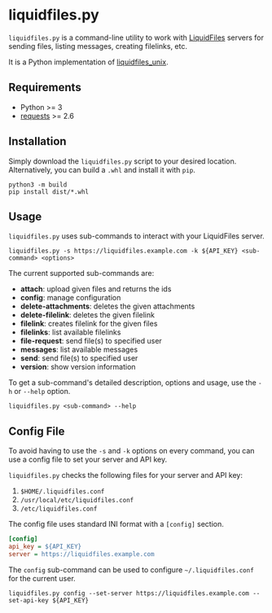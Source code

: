 # liquidfiles.py

`liquidfiles.py` is a command-line utility to work with [LiquidFiles](https://www.liquidfiles.com/) servers for sending files, listing messages, creating filelinks, etc.

It is a Python implementation of [liquidfiles_unix](https://github.com/liquidfiles/liquidfiles_unix).

## Requirements

* Python >= 3
* [requests](https://github.com/psf/requests) >= 2.6

## Installation

Simply download the `liquidfiles.py` script to your desired location. Alternatively, you can build a `.whl` and install it with `pip`.

```console
python3 -m build
pip install dist/*.whl
```

## Usage

`liquidfiles.py` uses sub-commands to interact with your LiquidFiles server.

```console
liquidfiles.py -s https://liquidfiles.example.com -k ${API_KEY} <sub-command> <options>
```

The current supported sub-commands are:

* __attach__: upload given files and returns the ids
* __config__: manage configuration
* __delete-attachments__: deletes the given attachments
* __delete-filelink__: deletes the given filelink
* __filelink__: creates filelink for the given files
* __filelinks__: list available filelinks
* __file-request__: send file(s) to specified user
* __messages__: list available messages
* __send__: send file(s) to specified user
* __version__: show version information

To get a sub-command's detailed description, options and usage, use the `-h` or `--help` option.

```console
liquidfiles.py <sub-command> --help
```

## Config File

To avoid having to use the `-s` and `-k` options on every command, you can use a config file to set your server and API key.

`liquidfiles.py` checks the following files for your server and API key:

1. `$HOME/.liquidfiles.conf`
2. `/usr/local/etc/liquidfiles.conf`
3. `/etc/liquidfiles.conf`

The config file uses standard INI format with a `[config]` section.

```ini
[config]
api_key = ${API_KEY}
server = https://liquidfiles.example.com
```

The `config` sub-command can be used to configure `~/.liquidfiles.conf` for the current user.

```console
liquidfiles.py config --set-server https://liquidfiles.example.com --set-api-key ${API_KEY}
```
